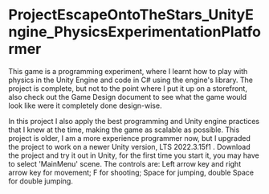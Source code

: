 # ProjectEscapeOntoTheStars_UnityEngine_PhysicsExperimentationPlatformer
This game is a programming experiment, where I learnt how to play with physics in the Unity Engine and code in C# using the engine's library. The project is complete, but not to the point where I put it up on a storefront, also check out the Game Design document to see what the game would look like were it completely done design-wise.

In this project I also apply the best programming and Unity engine practices that I knew at the time, making the game as scalable as possible. This project is older, I am a more experience programmer now, but I upgraded the project to work on a newer Unity version, LTS 2022.3.15f1 .
Download the project and try it out in Unity, for the first time you start it, you may have to select 'MainMenu' scene.
The controls are: Left arrow key and right arrow key for movement; F for shooting; Space for jumping, double Space for double jumping.
